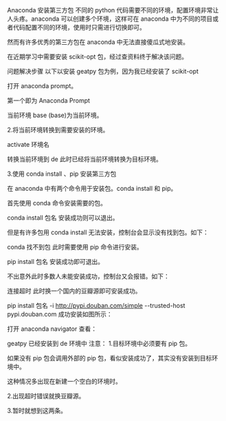 Anaconda 安装第三方包
不同的 python 代码需要不同的环境，配置环境非常让人头疼。anaconda 可以创建多个环境，这样可在 anaconda 中为不同的项目或者代码配置不同的环境，使用时只需进行切换即可。

然而有许多优秀的第三方包在 anaconda 中无法直接傻瓜式地安装。

在近期学习中需要安装 scikit-opt 包，经过查资料终于解决该问题。

问题解决步骤
以下以安装 geatpy 包为例，因为我已经安装了 scikit-opt

打开 anaconda prompt。

第一个即为 Anaconda Prompt

当前环境 base
(base)为当前环境。

2.将当前环境转换到需要安装的环境。

activate 环境名

转换当前环境到 de
此时已经将当前环境转换为目标环境。

3.使用 conda install 、pip 安装第三方包

在 anaconda 中有两个命令用于安装包。conda install 和 pip。

首先使用 conda 命令安装需要的包。

conda install 包名
安装成功则可以退出。

但是有许多包用 conda install 无法安装，控制台会显示没有找到包。如下：

conda 找不到包
此时需要使用 pip 命令进行安装。

pip install 包名
安装成功即可退出。

不出意外此时多数人未能安装成功，控制台又会报错。如下：

连接超时
此时换一个国内的豆瓣源即可安装成功。

pip install 包名 -i http://pypi.douban.com/simple --trusted-host pypi.douban.com
成功安装如图所示：

打开 anaconda navigator 查看：

geatpy 已经安装到 de 环境中
注意： 1.目标环境中必须要有 pip 包。

如果没有 pip 包会调用外部的 pip 包，看似安装成功了，其实没有安装到目标环境中。

这种情况多出现在新建一个空白的环境时。

2.出现超时错误就换豆瓣源。

3.暂时就想到这两条。
